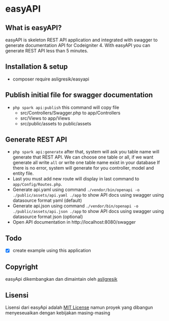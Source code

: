 # easyAPI

## What is easyAPI?

easyAPI is skeleton REST API application and integrated with swagger to generate documentation API for Codeigniter 4.
With easyAPI you can generate REST API less than 5 minutes.

## Installation & setup

- composer require asligresik/easyapi 
## Publish initial file for swagger documentation
- `php spark api:publish` this command will copy file 
    - src/Controllers/Swagger.php to app/Controllers
    - src/Views to app/Views
    - src/public/assets to public/assets
## Generate REST API
- `php spark api:generate`
after that, system will ask you table name will generate that REST API. We can choose one table or all, if we want generate all write `all` or write one table name exist in your database
If there is no error, system will generate for you controller, model and entity file.
- Last you must add new route will display in last command to `app/Config/Routes.php`.
- Generate api.yaml using command `./vendor/bin/openapi -o ./public/assets/api.yaml ./app` to show API docs using swagger using datasource format yaml (default)
- Generate api.json using command `./vendor/bin/openapi -o ./public/assets/api.json ./app` to show API docs using swagger using datasource format json (optional)
- Open API documentation in http://localhost:8080/swagger



## Todo
- [X] create example using this application

## Copyright

easyApi dikembangkan dan dimaintain oleh [asligresik](https://github.com/pandigresik)

## Lisensi

Lisensi dari easyApi adalah [MIT License](LICENSE) namun proyek yang dibangun menyeseuaikan dengan kebijakan masing-masing